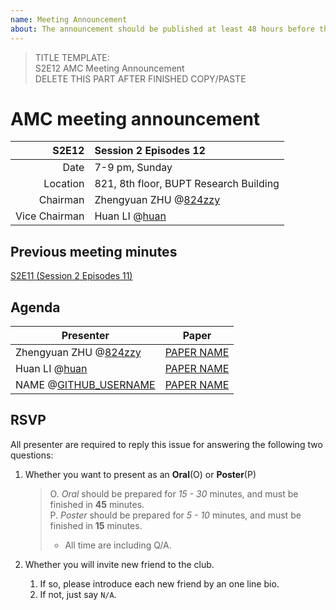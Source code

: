 ```yaml
---
name: Meeting Announcement
about: The announcement should be published at least 48 hours before the meeting, and the minutes should be published no more than 48 hours after the meeting.
---
```


> TITLE TEMPLATE:  
> S2E12 AMC Meeting Announcement  
> DELETE THIS PART AFTER FINISHED COPY/PASTE

# AMC meeting announcement

| S2E12 | Session 2 Episodes 12 |
| ----: | :-------------------- |
| Date | 7-9 pm, Sunday |
| Location | 821, 8th floor, BUPT Research Building |
| Chairman | Zhengyuan ZHU @[824zzy](https://github.com/824zzy) |
| Vice Chairman | Huan LI @[huan](https://github.com/huan) |

## Previous meeting minutes

[S2E11 (Session 2 Episodes 11)](https://ai-ml.club/events/seminar-meeting-minutes-2-11/)

## Agenda

| Presenter | Paper |
| --------- | ----- |
| Zhengyuan ZHU @[824zzy](https://github.com/824zzy) | [PAPER NAME](https://arxiv.org/PAPER_URL) |
| Huan LI @[huan](https://github.com/huan) | [PAPER NAME](https://arxiv.org/PAPER_URL) |
| NAME @[GITHUB_USERNAME](https://github.com/GITHUB_USERNAME) | [PAPER NAME](https://arxiv.org/PAPER_URL) |

## RSVP

All presenter are required to reply this issue for answering the following two questions:

1. Whether you want to present as an **Oral**(O) or **Poster**(P)
    > O. _Oral_ should be prepared for _15 - 30_ minutes, and must be finished in **45** minutes.  
    > P. _Poster_ should be prepared for _5 - 10_ minutes, and must be finished in **15** minutes.  
    > - All time are including Q/A.

1. Whether you will invite new friend to the club.
    1. If so, please introduce each new friend by an one line bio.
    1. If not, just say `N/A`.
